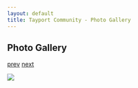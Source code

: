 ```yaml
---
layout: default
title: Tayport Community - Photo Gallery
---
```

## Photo Gallery

[prev](http://tayport.org.uk/photo/373) [next](http://tayport.org.uk/photo/375)

![ ](http://tayport.org.uk/media/374.jpg " ")

